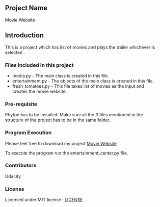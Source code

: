 ## Project Name
Movie Website

## Introduction
This is a project  which has list of movies and plays the trailer whichever is selected .

### Files included in this project 
* media.py - The main class is created in this file.
* entertainment.py  - The objects of the main class is created in this file.
* fresh_tomatoes.py - This file takes list of movies as the input and creates the movie website. 

### Pre-requisite
Phyton has to be installed.
Make sure all the 3 files mentioned  in the structure of the project has to be in the same folder.


### Program Execution
Please feel free to download my project [Movie Website](https://github.com/Vinaykmr93/ud036_StarterCode.git)

To execute the program run the entertainment_center.py file.


### Contributors
Udacity

### License
Licensed under MIT license : [LICENSE](ud036_StarterCode/LICENSE)

